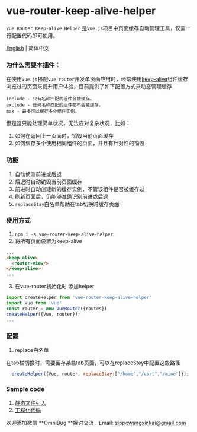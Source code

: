 # vue-router-keep-alive-helper
`Vue Router Keep-alive Helper` 是`Vue.js`项目中页面缓存自动管理工具，仅需一行配置代码即可使用。

[English](./README.md) | 简体中文

### 为什么需要本插件：
在使用```Vue.js```搭配```vue-router```开发单页面应用时，经常使用[keep-alive](https://vuejs.org/v2/api/#keep-alive)组件缓存浏览过的页面来提升用户体验，目前提供了如下配置方式来动态管理缓存
```
include - 只有名称匹配的组件会被缓存。
exclude - 任何名称匹配的组件都不会被缓存。
max - 最多可以缓存多少组件实例。
```
但是这只能处理简单状况，无法应对复杂状况，比如：

1. 如何在返回上一页面时，销毁当前页面缓存
2. 如何缓存多个使用相同组件的页面，并且有针对性的销毁

### 功能

1. 自动侦测前进或后退
2. 后退时自动销毁当前页面缓存
3. 前进时自动创建新的缓存实例，不管该组件是否被缓存过
4. 刷新页面后，仍能够准确识别前进或后退
5. `replaceStay`白名单帮助在tab切换时缓存页面

### 使用方式

1. ```npm i -s vue-router-keep-alive-helper```
2. 将所有页面设置为keep-alive
```html
...
<keep-alive>
  <router-view/>
</keep-alive>
...
```
3. 在vue-router初始化时 添加helper
```javascript
import createHelper from 'vue-router-keep-alive-helper'
import Vue from 'vue'
const router = new VueRouter({routes})
createHelper({Vue, router});
...
```

### 配置

1. replace白名单
  
  在tab栏切换时，需要留存某些tab页面，可以在replaceStay中配置这些路径
```javascript
  createHelper({Vue, router, replaceStay:["/home","/cart","/mine"]});
```


### Sample code

1. [静态文件引入](./examples/)
2. [工程化代码](https://github.com/Zippowxk/vue-router-helper-demo)

欢迎添加微信 **OmniBug **探讨交流，Email: zippowangxinkai@gmail.com

